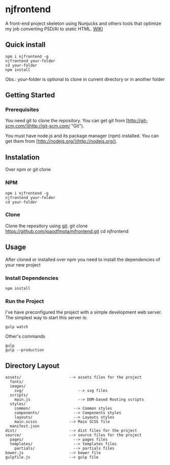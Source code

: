 # njfrontend
A front-end project skeleton using Nunjucks and others tools that optimize my job converting PSD/AI to static HTML.
[WIKI](https://github.com/joaodfmota/njfrontend/wiki)

## Quick install
    npm i njfrontend -g
    njfrontend your-folder
    cd your-folder
    npm install

Obs.: your-folder is optional to clone in current directory or in another folder

## Getting Started

### Prerequisites
You need git to clone the repository. You can get git from [http://git-scm.com/](http://git-scm.com/ "Git").

You must have node.js and its package manager (npm) installed. You can get them from [http://nodejs.org/](http://nodejs.org/).

## Instalation
Over npm or git clone

### NPM
    npm i njfrontend -g
    njfrontend your-folder
    cd your-folder

### Clone
Clone the repository using [git](http://git-scm.com/ "Git"):
    git clone https://github.com/joaodfmota/njfrontend.git
    cd njfrontend

## Usage
After cloned or installed over npm you need to install the dependencies of your new project

### Install Dependencies
    npm install

### Run the Project
I've have preconfigured the project with a simple development web server. The simplest way to start this server is:

    gulp watch

Other's commands

    gulp
    gulp --production

## Directory Layout
    assets/                     --> assets files for the project
      fonts/                   
      images/
        svg/                        --> svg files
      scripts/
        main.js                     --> DOM-based Routing scripts
      styles/
        common/                   --> Common styles
        components/               --> Components styles
        layouts/                  --> Layouts styles
        main.scsss              --> Main SCSS file
      manifest.json             
    dist/                       --> dist files for the project
    source/                     --> source files for the project
      pages/                      --> pages files
      templates/                  --> templates files
        partials/                 --> partials files
    bower.js                    --> bower file
    gulpfile.js                 --> gulp file  